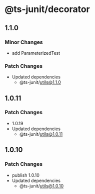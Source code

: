 # @ts-junit/decorator

## 1.1.0

### Minor Changes

- add ParameterizedTest

### Patch Changes

- Updated dependencies
  - @ts-junit/utils@1.1.0

## 1.0.11

### Patch Changes

- 1.0.19
- Updated dependencies
  - @ts-junit/utils@1.0.11

## 1.0.10

### Patch Changes

- publish 1.0.10
- Updated dependencies
  - @ts-junit/utils@1.0.10
